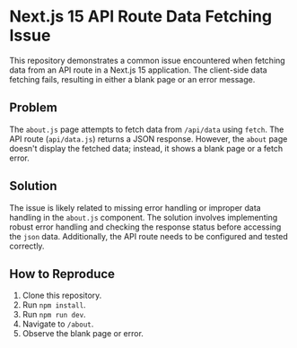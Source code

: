 # Next.js 15 API Route Data Fetching Issue

This repository demonstrates a common issue encountered when fetching data from an API route in a Next.js 15 application.  The client-side data fetching fails, resulting in either a blank page or an error message.

## Problem

The `about.js` page attempts to fetch data from `/api/data` using `fetch`.  The API route (`api/data.js`) returns a JSON response. However, the `about` page doesn't display the fetched data; instead, it shows a blank page or a fetch error. 

## Solution

The issue is likely related to missing error handling or improper data handling in the `about.js` component.  The solution involves implementing robust error handling and checking the response status before accessing the `json` data.  Additionally, the API route needs to be configured and tested correctly.

## How to Reproduce

1. Clone this repository.
2. Run `npm install`.
3. Run `npm run dev`.
4. Navigate to `/about`.
5. Observe the blank page or error.